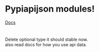 # Pypiapijson modules!

[Docs](https://pypiapijson.biomooping.tk)
#
Delete optional type it should stable now.<br>
also read docs for how you use api data.
